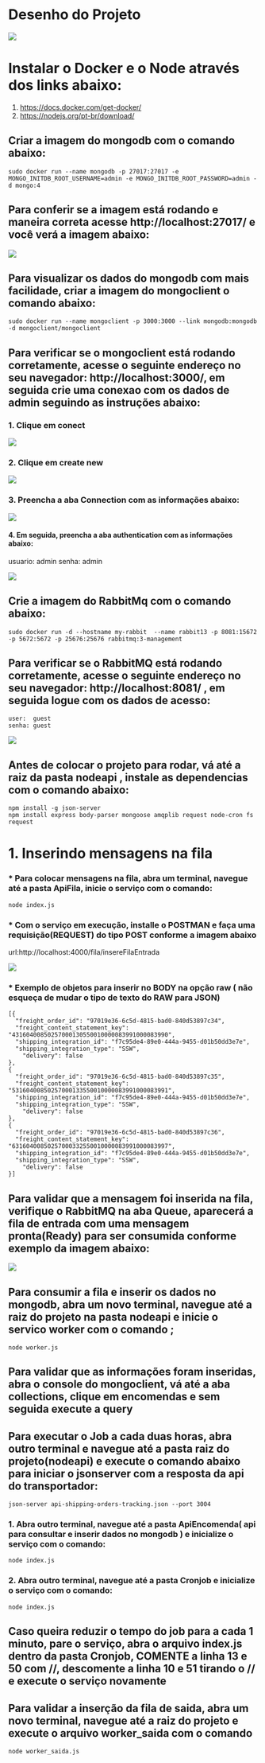 # Desenho do Projeto

![](/images/diagrama3.jpg)

# Instalar o Docker e o Node através dos links abaixo:

1. https://docs.docker.com/get-docker/
2. https://nodejs.org/pt-br/download/

## Criar a imagem do mongodb com o comando abaixo:

```
sudo docker run --name mongodb -p 27017:27017 -e MONGO_INITDB_ROOT_USERNAME=admin -e MONGO_INITDB_ROOT_PASSWORD=admin -d mongo:4
```

## Para conferir se a imagem está rodando e maneira correta acesse http://localhost:27017/ e você verá a imagem abaixo:

![](/images/testemongodb.png)

## Para visualizar os dados do mongodb com mais facilidade, criar a imagem do mongoclient o comando abaixo:

```
sudo docker run --name mongoclient -p 3000:3000 --link mongodb:mongodb -d mongoclient/mongoclient
```

## Para verificar se o mongoclient está rodando corretamente, acesse o seguinte endereço no seu navegador: http://localhost:3000/, em seguida crie uma conexao com os dados de admin seguindo as instruções abaixo:

### 1. Clique em conect

![](/images/connectmongo0.png)

### 2. Clique em create new

![](/images/connectmongo1.png)

### 3. Preencha a aba Connection com as informações abaixo: 

![](/images/connectmongo2.png)

#### 4. Em seguida, preencha a aba authentication com as informações abaixo:

usuario:  admin
senha: admin  

![](/images/connectmongo3.png)

## Crie a imagem do RabbitMq com o comando abaixo:

```
sudo docker run -d --hostname my-rabbit  --name rabbit13 -p 8081:15672 -p 5672:5672 -p 25676:25676 rabbitmq:3-management
```

## Para verificar se o RabbitMQ está rodando corretamente, acesse o seguinte endereço no seu navegador: http://localhost:8081/ , em seguida logue com os dados de acesso:
```
user:  guest
senha: guest    
```
![](/images/rabbitmq.png)

## Antes de colocar o projeto para rodar, vá até a raiz da pasta nodeapi , instale as dependencias com o comando abaixo:

```
npm install -g json-server  
npm install express body-parser mongoose amqplib request node-cron fs request
```
# 1. Inserindo mensagens na fila

### * Para colocar mensagens na fila, abra um terminal, navegue até a pasta ApiFila, inicie o serviço com o comando:
```
node index.js
```

### * Com o serviço em execução, installe o POSTMAN e faça uma requisição(REQUEST) do tipo POST conforme a imagem abaixo

url:http://localhost:4000/fila/insereFilaEntrada

![](/images/rabbitmq.png)

### * Exemplo de objetos para inserir no BODY na opção raw ( não esqueça de mudar o tipo de texto do RAW para JSON)
```
[{
  "freight_order_id": "97019e36-6c5d-4815-bad0-840d53897c34",
  "freight_content_statement_key": "43160400850257000130550010000083991000083990",
  "shipping_integration_id": "f7c95de4-89e0-444a-9455-d01b50dd3e7e",
  "shipping_integration_type": "SSW",
	"delivery": false
},
{
  "freight_order_id": "97019e36-6c5d-4815-bad0-840d53897c35",
  "freight_content_statement_key": "53160400850257000133550010000083991000083991",
  "shipping_integration_id": "f7c95de4-89e0-444a-9455-d01b50dd3e7e",
  "shipping_integration_type": "SSW",
	"delivery": false
},
{
  "freight_order_id": "97019e36-6c5d-4815-bad0-840d53897c36",
  "freight_content_statement_key": "63160400850257000332550010000083991000083997",
  "shipping_integration_id": "f7c95de4-89e0-444a-9455-d01b50dd3e7e",
  "shipping_integration_type": "SSW",
	"delivery": false
}]
```

## Para validar que a mensagem foi inserida na fila, verifique o RabbitMQ na aba Queue, aparecerá a fila de entrada com uma mensagem pronta(Ready) para ser consumida conforme exemplo da imagem abaixo:

![](/images/rabbitmqfilas.png)

## Para consumir a fila e inserir os dados no mongodb, abra um novo terminal, navegue até a raiz do projeto na pasta nodeapi e inicie o servico worker com o comando ;
```
node worker.js
```
## Para validar que as informações foram inseridas, abra o console do mongoclient, vá até a aba collections, clique em encomendas e sem seguida execute a query

<imagem>

## Para executar o Job a cada duas horas, abra outro terminal e navegue até a pasta raiz do projeto(nodeapi) e execute o comando abaixo para iniciar o jsonserver com a resposta da api do transportador:
```
json-server api-shipping-orders-tracking.json --port 3004
```
### 1. Abra outro terminal, navegue até a pasta ApiEncomenda( api para consultar e inserir dados no mongodb ) e inicialize o serviço com o comando:
```
node index.js
```
### 2. Abra outro terminal, navegue até a pasta Cronjob e inicialize o serviço com o comando:
```
node index.js
```
## Caso queira reduzir o tempo do job para a cada 1 minuto, pare o serviço, abra o arquivo index.js dentro da pasta Cronjob, COMENTE a linha 13 e 50 com //, descomente a linha 10 e 51 tirando o // e execute o serviço novamente

## Para validar a inserção da fila de saida, abra um novo terminal, navegue até a raiz do projeto e execute o arquivo worker_saida com o comando 
```
node worker_saida.js
```



